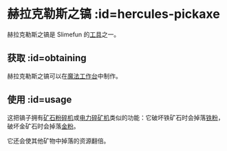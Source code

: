 # 赫拉克勒斯之镐 :id=hercules-pickaxe

赫拉克勒斯之镐是 Slimefun 的[工具](/Tools)之一。

## 获取 :id=obtaining

赫拉克勒斯之镐可以在[魔法工作台](/Magic-Workbench)中制作。

## 使用 :id=usage

这把镐子拥有[矿石粉碎机](/Ore-Crusher)或[电力碎矿机](/Electric-Ore-Grinder)类似的功能：它破坏铁矿石时会掉落[铁粉](/Iron-Dust)，破坏金矿石时会掉落[金粉](/Gold-Dust)。

它还会使其他矿物中掉落的资源翻倍。
